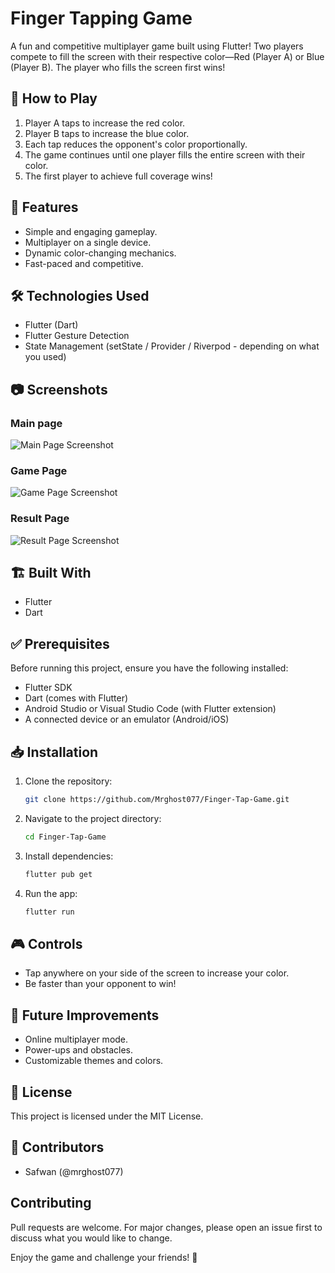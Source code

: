 # Finger Tapping Game

A fun and competitive multiplayer game built using Flutter! Two players compete to fill the screen with their respective color—Red (Player A) or Blue (Player B). The player who fills the screen first wins!

## 📌 How to Play
1. Player A taps to increase the red color.
2. Player B taps to increase the blue color.
3. Each tap reduces the opponent's color proportionally.
4. The game continues until one player fills the entire screen with their color.
5. The first player to achieve full coverage wins!

## 🚀 Features
- Simple and engaging gameplay.
- Multiplayer on a single device.
- Dynamic color-changing mechanics.
- Fast-paced and competitive.

## 🛠️ Technologies Used
- Flutter (Dart)
- Flutter Gesture Detection
- State Management (setState / Provider / Riverpod - depending on what you used)

## 📷 Screenshots
### Main page
![Main Page Screenshot](assets/screenshots/mainpage.png)

### Game Page
![Game Page Screenshot](assets/screenshots/gamepage.png)

### Result Page
![Result Page Screenshot](assets/screenshots/resultpage.png)


## 🏗️ Built With  
- Flutter  
- Dart

## ✅ Prerequisites
Before running this project, ensure you have the following installed:

- Flutter SDK
- Dart (comes with Flutter)
- Android Studio or Visual Studio Code (with Flutter extension)
- A connected device or an emulator (Android/iOS)


## 📥 Installation
1. Clone the repository:
   ```sh
   git clone https://github.com/Mrghost077/Finger-Tap-Game.git
   ```
2. Navigate to the project directory:
   ```sh
   cd Finger-Tap-Game
   ```
3. Install dependencies:
   ```sh
   flutter pub get
   ```
4. Run the app:
   ```sh
   flutter run
   ```

## 🎮 Controls
- Tap anywhere on your side of the screen to increase your color.
- Be faster than your opponent to win!

## 📌 Future Improvements
- Online multiplayer mode.
- Power-ups and obstacles.
- Customizable themes and colors.

## 📜 License
This project is licensed under the MIT License.

## 👥 Contributors
- Safwan (@mrghost077)

## Contributing
Pull requests are welcome. For major changes, please open an issue first to discuss what you would like to change.

Enjoy the game and challenge your friends! 🎉